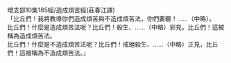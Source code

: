 增支部10集185經/造成煩苦經(莊春江譯)  
「比丘們！我將教導你們造成煩苦與不造成煩苦法，你們要聽！……（中略）。  
比丘們！什麼是造成煩苦法呢？比丘們！殺生、……（中略）邪見，比丘們！這被稱為造成煩苦法。  
比丘們！什麼是不造成煩苦法呢？比丘們！戒絕殺生、……（中略）正見，比丘們！這被稱為不造成煩苦法。」  
  
  
